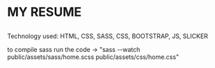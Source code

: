 # MY RESUME
##
Technology used: 
HTML, CSS, SASS, CSS, BOOTSTRAP, JS, SLICKER

to compile sass run the code -> "sass --watch public/assets/sass/home.scss public/assets/css/home.css"